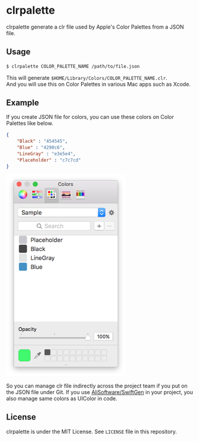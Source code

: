 # clrpalette
clrpalette generate a clr file used by Apple's Color Palettes from a JSON file.  

## Usage
```bash
$ clrpalette COLOR_PALETTE_NAME /path/to/file.json
```

This will generate `$HOME/Library/Colors/COLOR_PALETTE_NAME.clr`.  
And you will use this on Color Palettes in various Mac apps such as Xcode.  

## Example
If you create JSON file for colors, you can use these colors on Color Palettes like below.  

```json
{
    "Black" : "454545",
    "Blue" : "4290c6",
    "LineGray" : "e3e5e4",
    "Placeholder" : "c7c7cd"
}
```

<img src="https://github.com/kitoko552/clrpalette/blob/master/Resources/color_palette.png" width="320">

So you can manage clr file indirectly across the project team if you put on the JSON file under Git.
If you use [AliSoftware/SwiftGen](https://github.com/AliSoftware/SwiftGen) in your project, you also manage same colors as UIColor in code.  

## License
clrpalette is under the MIT License. See `LICENSE` file in this repository.
